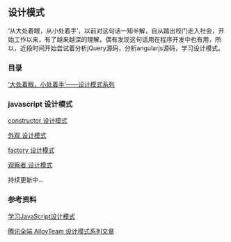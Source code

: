 ## 设计模式

‘从大处着眼，从小处着手’，以前对这句话一知半解，自从踏出校门走入社会，开始工作以来，有了越来越深的理解，偶有发现这句话用在程序开发中也有用，所以，近段时间开始尝试着分析jQuery源码，分析angularjs源码，学习设计模式。


### 目录

[‘大处着眼，小处着手’——设计模式系列](https://github.com/lvzhenbang/article/blob/master/design-pattern/introduce.md)

### javascript 设计模式
	
[constructor 设计模式](https://github.com/lvzhenbang/article/blob/master/design-pattern/constructor.md)

[外观 设计模式](https://github.com/lvzhenbang/article/blob/master/design-pattern/facade.md)

[factory 设计模式](https://github.com/lvzhenbang/article/blob/master/design-pattern/factory.md)

[观察者 设计模式](https://github.com/lvzhenbang/article/blob/master/design-pattern/observer.md)

持续更新中...

### 参考资料

[学习JavaScript设计模式](https://addyosmani.com/resources/essentialjsdesignpatterns/book/)

[腾讯全端 AlloyTeam 设计模式系列文章](http://www.alloyteam.com/2012/10/common-javascript-design-patterns/)